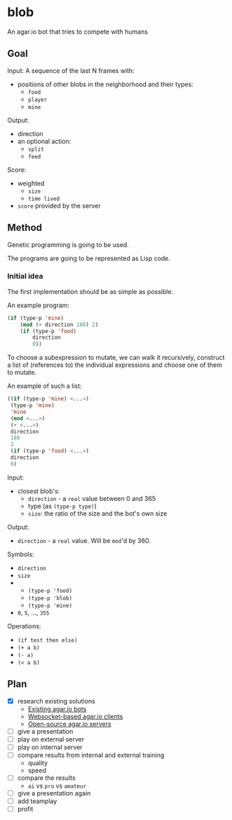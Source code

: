 # blob
An agar.io bot that tries to compete with humans

## Goal

Input: A sequence of the last N frames with:
- positions of other blobs in the neighborhood and their types:
  - `food`
  - `player`
  - `mine`

Output:
- direction
- an optional action:
  - `split`
  - `feed`

Score:
 - weighted
    - `size`
    - `time lived`
 - `score` provided by the server

## Method

Genetic programming is going to be used.

The programs are going to be represented as Lisp code.

### Initial idea

The first implementation should be as simple as possible.

An example program:

```lisp
(if (type-p 'mine)
    (mod (+ direction 180) 2)
    (if (type-p 'food)
        direction
        0))
```

To choose a subexpression to mutate, we can walk it recursively,
construct a list of (references to) the individual expressions
and choose one of them to mutate.

An example of such a list:
```lisp
((if (type-p 'mine) <...>)
 (type-p 'mine)
 'mine
 (mod <...>)
 (+ <...>)
 direction
 180
 2
 (if (type-p 'food) <...>)
 direction
 0)
```

Input:
- closest blob's:
  - `direction` - a `real` value between 0 and 365
  - type (as `(type-p type)`)
  - `size`: the ratio of the size and the bot's own size

Output:
- `direction` - a `real` value. Will be `mod`'d by 360.

Symbols:
- `direction`
- `size`
- - `(type-p 'food)`
  - `(type-p 'blob)`
  - `(type-p 'mine)`
- `0`, `5`, ..., `355`

Operations:
- `(if test then else)`
- `(+ a b)`
- `(- a)`
- `(< a b)`

## Plan

  - [x] research existing solutions
	- [Existing agar.io bots](existing-solutions.md#existing-agario-bots)
	- [Websocket-based agar.io clients](existing-solutions.md#websocket-based-agario-clients)
	- [Open-source agar.io servers](existing-solutions.md#open-source-agario-servers)
  - [ ] give a presentation
  - [ ] play on external server
  - [ ] play on internal server
  - [ ] compare results from internal and external training
	- quality
	- speed
  - [ ] compare the results
	- `ai` vs `pro` vs `amateur`
  - [ ] give a presentation again
  - [ ] add teamplay
  - [ ] profit
